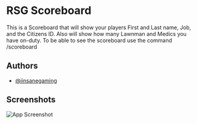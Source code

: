 
# RSG Scoreboard



This is a Scoreboard that will show your players First and Last name, Job, and the Citizens ID. Also will show how many Lawnman and Medics you have on-duty. To be able to see the scoreboard use the command /scoreboard
## Authors

- [@iinsanegaming](https://www.github.com/iinsanegaming)


## Screenshots

![App Screenshot](https://cdn.discordapp.com/attachments/1290379776980287518/1379526825109094441/image.png?ex=68408ff9&is=683f3e79&hm=8bc6c953c8b8abe82638de5a546e21aa2d46227a25f6afa138292136c47c37f4&)

